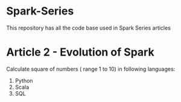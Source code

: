 # Spark-Series
This repository has all the code base used in Spark Series articles

# Article 2 - Evolution of Spark
Calculate square of numbers ( range 1 to 10) in following languages:
1. Python
2. Scala
3. SQL
